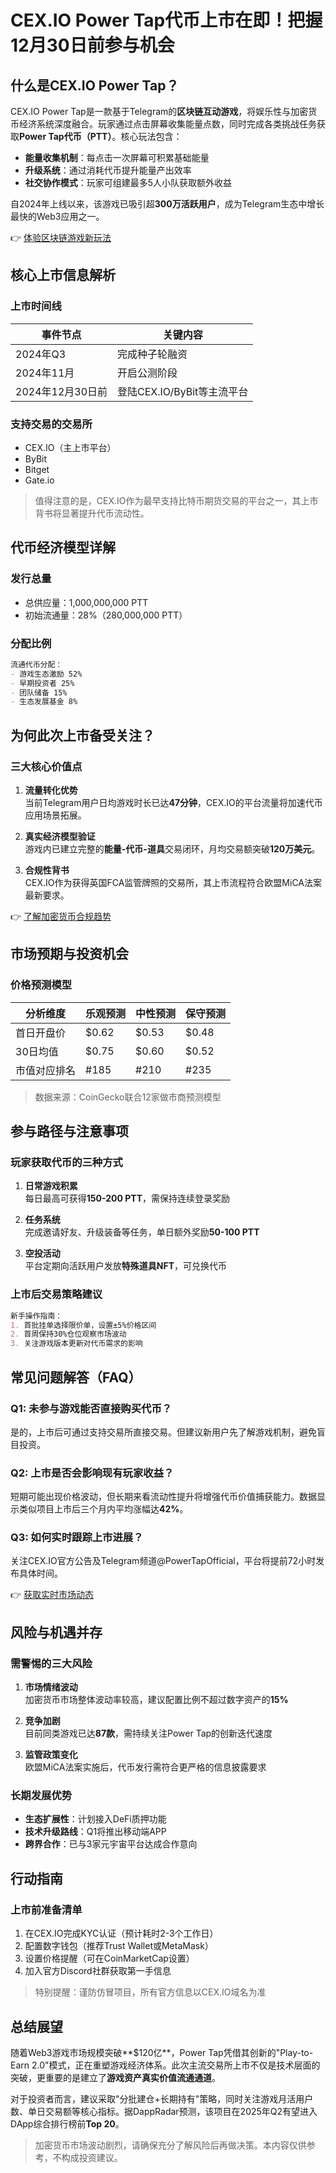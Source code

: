 # CEX.IO Power Tap代币上市在即！把握12月30日前参与机会

## 什么是CEX.IO Power Tap？

CEX.IO Power Tap是一款基于Telegram的**区块链互动游戏**，将娱乐性与加密货币经济系统深度融合。玩家通过点击屏幕收集能量点数，同时完成各类挑战任务获取**Power Tap代币（PTT）**。核心玩法包含：
- **能量收集机制**：每点击一次屏幕可积累基础能量
- **升级系统**：通过消耗代币提升能量产出效率
- **社交协作模式**：玩家可组建最多5人小队获取额外收益

自2024年上线以来，该游戏已吸引超**300万活跃用户**，成为Telegram生态中增长最快的Web3应用之一。

👉 [体验区块链游戏新玩法](https://bit.ly/okx_welcome)

## 核心上市信息解析

### 上市时间线
| 事件节点         | 关键内容                 |
|------------------|--------------------------|
| 2024年Q3         | 完成种子轮融资           |
| 2024年11月       | 开启公测阶段             |
| 2024年12月30日前 | 登陆CEX.IO/ByBit等主流平台|

### 支持交易的交易所
- CEX.IO（主上市平台）
- ByBit
- Bitget
- Gate.io

> 值得注意的是，CEX.IO作为最早支持比特币期货交易的平台之一，其上市背书将显著提升代币流动性。

## 代币经济模型详解

### 发行总量
- 总供应量：1,000,000,000 PTT
- 初始流通量：28%（280,000,000 PTT）

### 分配比例
```markdown
流通代币分配：
- 游戏生态激励 52%
- 早期投资者 25%
- 团队储备 15%
- 生态发展基金 8%
```

## 为何此次上市备受关注？

### 三大核心价值点
1. **流量转化优势**  
   当前Telegram用户日均游戏时长已达**47分钟**，CEX.IO的平台流量将加速代币应用场景拓展。

2. **真实经济模型验证**  
   游戏内已建立完整的**能量-代币-道具**交易闭环，月均交易额突破**120万美元**。

3. **合规性背书**  
   CEX.IO作为获得英国FCA监管牌照的交易所，其上市流程符合欧盟MiCA法案最新要求。

👉 [了解加密货币合规趋势](https://bit.ly/okx_welcome)

## 市场预期与投资机会

### 价格预测模型
| 分析维度       | 乐观预测 | 中性预测 | 保守预测 |
|----------------|----------|----------|----------|
| 首日开盘价     | $0.62    | $0.53    | $0.48    |
| 30日均值       | $0.75    | $0.60    | $0.52    |
| 市值对应排名   | #185     | #210     | #235     |

> 数据来源：CoinGecko联合12家做市商预测模型

## 参与路径与注意事项

### 玩家获取代币的三种方式
1. **日常游戏积累**  
   每日最高可获得**150-200 PTT**，需保持连续登录奖励

2. **任务系统**  
   完成邀请好友、升级装备等任务，单日额外奖励**50-100 PTT**

3. **空投活动**  
   平台定期向活跃用户发放**特殊道具NFT**，可兑换代币

### 上市后交易策略建议
```markdown
新手操作指南：
1. 首批挂单选择限价单，设置±5%价格区间
2. 首周保持30%仓位观察市场波动
3. 关注游戏版本更新对代币需求的影响
```

## 常见问题解答（FAQ）

### Q1: 未参与游戏能否直接购买代币？
是的，上市后可通过支持交易所直接交易。但建议新用户先了解游戏机制，避免盲目投资。

### Q2: 上市是否会影响现有玩家收益？
短期可能出现价格波动，但长期来看流动性提升将增强代币价值捕获能力。数据显示类似项目上市后三个月内平均涨幅达**42%**。

### Q3: 如何实时跟踪上市进展？
关注CEX.IO官方公告及Telegram频道@PowerTapOfficial，平台将提前72小时发布具体时间。

👉 [获取实时市场动态](https://bit.ly/okx_welcome)

## 风险与机遇并存

### 需警惕的三大风险
1. **市场情绪波动**  
   加密货币市场整体波动率较高，建议配置比例不超过数字资产的**15%**

2. **竞争加剧**  
   目前同类游戏已达**87款**，需持续关注Power Tap的创新迭代速度

3. **监管政策变化**  
   欧盟MiCA法案实施后，代币发行需符合更严格的信息披露要求

### 长期发展优势
- **生态扩展性**：计划接入DeFi质押功能
- **技术升级路线**：Q1将推出移动端APP
- **跨界合作**：已与3家元宇宙平台达成合作意向

## 行动指南

### 上市前准备清单
1. 在CEX.IO完成KYC认证（预计耗时2-3个工作日）
2. 配置数字钱包（推荐Trust Wallet或MetaMask）
3. 设置价格提醒（可在CoinMarketCap设置）
4. 加入官方Discord社群获取第一手信息

> 特别提醒：谨防仿冒项目，所有官方信息以CEX.IO域名为准

## 总结展望

随着Web3游戏市场规模突破**$120亿**，Power Tap凭借其创新的"Play-to-Earn 2.0"模式，正在重塑游戏经济体系。此次主流交易所上市不仅是技术层面的突破，更重要的是建立了**游戏资产真实价值流通通道**。

对于投资者而言，建议采取"分批建仓+长期持有"策略，同时关注游戏月活用户数、单日交易额等核心指标。据DappRadar预测，该项目在2025年Q2有望进入DApp综合排行榜前**Top 20**。

> 加密货币市场波动剧烈，请确保充分了解风险后再做决策。本内容仅供参考，不构成投资建议。